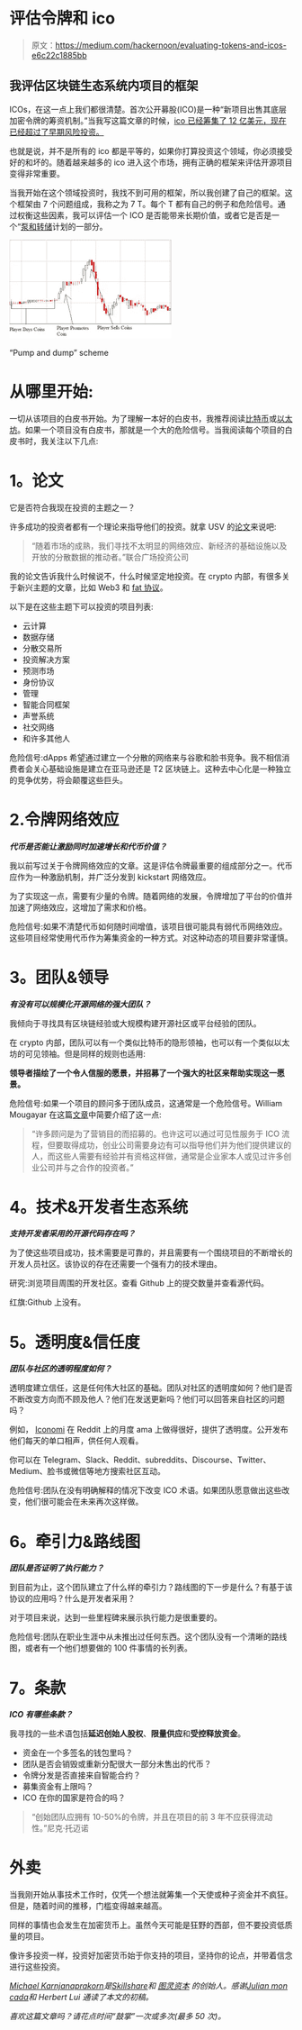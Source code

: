 # 评估令牌和 ico

> 原文：<https://medium.com/hackernoon/evaluating-tokens-and-icos-e6c22c1885bb>

## **我评估区块链生态系统内项目的框架**

ICOs，在这一点上我们都很清楚。首次公开募股(ICO)是一种“新项目出售其底层加密令牌的筹资机制。”当我写这篇文章的时候，[ico 已经筹集了 12 亿美元，现在已经超过了早期风险投资。](https://www.cnbc.com/2017/08/09/initial-coin-offerings-surpass-early-stage-venture-capital-funding.html)

也就是说，并不是所有的 ico 都是平等的，如果你打算投资这个领域，你必须接受好的和坏的。随着越来越多的 ico 进入这个市场，拥有正确的框架来评估开源项目变得非常重要。

当我开始在这个领域投资时，我找不到可用的框架，所以我创建了自己的框架。这个框架由 7 个问题组成，我称之为 7 T。每个 T 都有自己的例子和危险信号。通过权衡这些因素，我可以评估一个 ICO 是否能带来长期价值，或者它是否是一个“[泵和转储](https://venturebeat.com/2017/08/26/the-ico-world-is-full-of-pump-and-dump-schemes-dont-be-a-victim/)计划的一部分。

![](img/ce28cddae8cb14e6ab29d0b9fe23c370.png)

“Pump and dump” scheme

# **从哪里开始:**

一切从该项目的白皮书开始。为了理解一本好的白皮书，我推荐阅读[比特币](https://bitcoin.org/bitcoin.pdf)或[以太坊](https://github.com/ethereum/wiki/wiki/White-Paper)。如果一个项目没有白皮书，那就是一个大的危险信号。当我阅读每个项目的白皮书时，我关注以下几点:

# **1。论文**

它是否符合我现在投资的主题之一？

许多成功的投资者都有一个理论来指导他们的投资。就拿 USV 的[论文](https://twitter.com/aweissman/status/676568250210082817?ref_src=twsrc%5Etfw)来说吧:

> “随着市场的成熟，我们寻找不太明显的网络效应、新经济的基础设施以及开放的分散数据的推动者。”联合广场投资公司

我的论文告诉我什么时候说不，什么时候坚定地投资。在 crypto 内部，有很多关于新兴主题的文章，比如 Web3 和 [fat 协议](http://www.usv.com/blog/fat-protocols)。

以下是在这些主题下可以投资的项目列表:

*   云计算
*   数据存储
*   分散交易所
*   投资解决方案
*   预测市场
*   身份协议
*   管理
*   智能合同框架
*   声誉系统
*   社交网络
*   和许多其他人

危险信号:dApps 希望通过建立一个分散的网络来与谷歌和脸书竞争。我不相信消费者会关心基础设施是建立在亚马逊还是 T2 区块链上。这种去中心化是一种独立的竞争优势，将会颠覆这些巨头。

# 2.令牌网络效应

***代币是否能让激励同时加速增长和代币价值？***

我以前写过关于令牌网络效应的文章。这是评估令牌最重要的组成部分之一。代币应作为一种激励机制，并广泛分发到 kickstart 网络效应。

为了实现这一点，需要有少量的令牌。随着网络的发展，令牌增加了平台的价值并加速了网络效应，这增加了需求和价格。

危险信号:如果不清楚代币如何随时间增值，该项目很可能具有弱代币网络效应。这些项目经常使用代币作为筹集资金的一种方式。对这种动态的项目要非常谨慎。

# **3。团队&领导**

***有没有可以规模化开源网络的强大团队？***

我倾向于寻找具有区块链经验或大规模构建开源社区或平台经验的团队。

在 crypto 内部，团队可以有一个类似比特币的隐形领袖，也可以有一个类似以太坊的可见领袖。但是同样的规则也适用:

**领导者描绘了一个令人信服的愿景，并招募了一个强大的社区来帮助实现这一愿景。**

危险信号:如果一个项目的顾问多于团队成员，这通常是一个危险信号。William Mougayar 在这篇[文章](http://startupmanagement.org/2017/07/21/icos-are-like-startups-but-advisors-are-not-like-mentors/)中简要介绍了这一点:

> “许多顾问是为了营销目的而招募的。也许这可以通过可见性服务于 ICO 流程，但要取得成功，创业公司需要身边有可以指导他们并为他们提供建议的人，而这些人需要有经验并有资格这样做，通常是企业家本人或见过许多创业公司并与之合作的投资者。”

# **4。技术&开发者生态系统**

***支持开发者采用的开源代码存在吗？***

为了使这些项目成功，技术需要是可靠的，并且需要有一个围绕项目的不断增长的开发人员社区。该协议的存在还需要一个强有力的技术理由。

研究:浏览项目周围的开发社区。查看 Github 上的提交数量并查看源代码。

红旗:Github 上没有。

# **5。透明度&信任度**

***团队与社区的透明程度如何？***

透明度建立信任，这是任何伟大社区的基础。团队对社区的透明度如何？他们是否不断改变方向而不顾及他人？他们在发送更新吗？他们可以回答来自社区的问题吗？

例如， [Iconomi](https://www.reddit.com/r/ICONOMI/comments/6mkw3j/iconomi_ama_july_2017/) 在 Reddit 上的月度 ama 上做得很好，提供了透明度。公开发布他们每天的单口相声，供任何人观看。

你可以在 Telegram、Slack、Reddit、subreddits、Discourse、Twitter、Medium、脸书或微信等地方搜索社区互动。

危险信号:团队在没有明确解释的情况下改变 ICO 术语。如果团队愿意做出这些改变，他们很可能会在未来再次这样做。

# **6。牵引力&路线图**

***团队是否证明了执行能力？***

到目前为止，这个团队建立了什么样的牵引力？路线图的下一步是什么？有基于该协议的应用吗？什么是开发者采用？

对于项目来说，达到一些里程碑来展示执行能力是很重要的。

危险信号:团队在职业生涯中从未推出过任何东西。这个团队没有一个清晰的路线图，或者有一个他们想要做的 100 件事情的长列表。

# **7。条款**

***ICO 有哪些条款？***

我寻找的一些术语包括**延迟创始人股权**、**限量供应**和**受控释放资金**。

*   资金在一个多签名的钱包里吗？
*   团队是否会销毁或重新分配很大一部分未售出的代币？
*   令牌分发是否直接来自智能合约？
*   募集资金有上限吗？
*   ICO 在你的国家是符合的吗？

> “创始团队应拥有 10-50%的令牌，并且在项目的前 3 年不应获得流动性。”尼克·托迈诺

# **外卖**

当我刚开始从事技术工作时，仅凭一个想法就筹集一个天使或种子资金并不疯狂。但是，随着时间的推移，门槛变得越来越高。

同样的事情也会发生在加密货币上。虽然今天可能是狂野的西部，但不要投资低质量的项目。

像许多投资一样，投资好加密货币始于你支持的项目，坚持你的论点，并带着信念进行这些投资。

[*Michael Karnjanaprakorn*](http://mikekarnj.com)*是*[*Skillshare*](http://skillshare.com)*和* [*图灵资本*](http://turing.capital) *的创始人。感谢*[*Julian mon cada*](/@julianmoncada)*和 Herbert Lui 通读了本文的初稿。*

*喜欢这篇文章吗？请花点时间“鼓掌”一次或多次(最多 50 次)。*